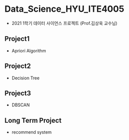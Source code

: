 # Data_Science_HYU_ITE4005

* 2021 1학기 데이터 사이언스 프로젝트 (Prof.김상욱 교수님)

## Project1
* Apriori Algorithm

## Project2 
* Decision Tree

## Project3
* DBSCAN

## Long Term Project
* recommend system
